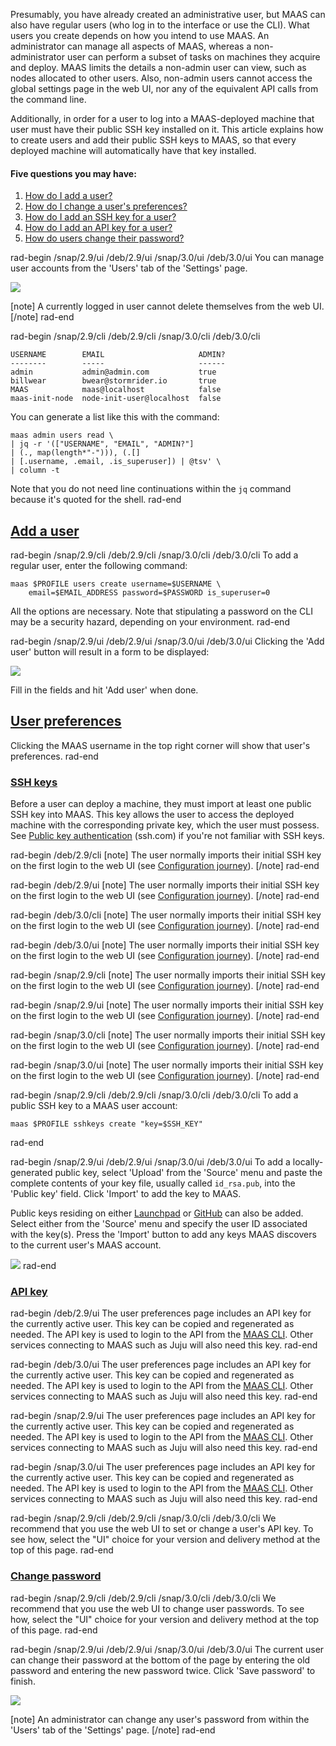 
Presumably, you have already created an administrative user, but MAAS can also have regular users (who log in to the interface or use the CLI). What users you create depends on how you intend to use MAAS.  An administrator can manage all aspects of MAAS, whereas a non-administrator user can perform a subset of tasks on machines they acquire and deploy.  MAAS limits the details a non-admin user can view, such as nodes allocated to other users. Also, non-admin users cannot access the global settings page in the web UI, nor any of the equivalent API calls from the command line.

Additionally, in order for a user to log into a MAAS-deployed machine that user must have their public SSH key installed on it.  This article explains how to create users and add their public SSH keys to MAAS, so that every deployed machine will automatically have that key installed.

#### Five questions you may have:

1. [How do I add a user?](#heading--add-a-user)
2. [How do I change a user's preferences?](#heading--user-preferences)
3. [How do I add an SSH key for a user?](#heading--ssh-keys)
4. [How do I add an API key for a user?](#heading--api-key)
5. [How do users change their password?](#heading--change-password)

rad-begin   /snap/2.9/ui   /deb/2.9/ui /snap/3.0/ui /deb/3.0/ui 
You can manage user accounts from the 'Users' tab of the 'Settings' page.

<a href="https://assets.ubuntu.com/v1/76402e4b-manage-user-accounts__2.4_current-users.png" target = "_blank"><img src="https://assets.ubuntu.com/v1/76402e4b-manage-user-accounts__2.4_current-users.png"></a>

[note]
A currently logged in user cannot delete themselves from the web UI.
[/note]
rad-end

rad-begin   /snap/2.9/cli   /deb/2.9/cli /snap/3.0/cli /deb/3.0/cli 
```
USERNAME        EMAIL                     ADMIN?
--------        -----                     ------
admin           admin@admin.com           true
billwear        bwear@stormrider.io       true
MAAS            maas@localhost            false
maas-init-node  node-init-user@localhost  false
```

You can generate a list like this with the command:

```
maas admin users read \
| jq -r '(["USERNAME", "EMAIL", "ADMIN?"]
| (., map(length*"-"))), (.[]
| [.username, .email, .is_superuser]) | @tsv' \
| column -t
```

Note that you do not need line continuations within the `jq` command because it's quoted for the shell.
rad-end

<a href="#heading--add-a-user"><h2 id="heading--add-a-user">Add a user</h2></a>

rad-begin   /snap/2.9/cli   /deb/2.9/cli /snap/3.0/cli /deb/3.0/cli 
To add a regular user, enter the following command:

```
maas $PROFILE users create username=$USERNAME \
    email=$EMAIL_ADDRESS password=$PASSWORD is_superuser=0
```

All the options are necessary. Note that stipulating a password on the CLI may be a security hazard, depending on your environment.
rad-end

rad-begin   /snap/2.9/ui   /deb/2.9/ui /snap/3.0/ui /deb/3.0/ui 
Clicking the 'Add user' button will result in a form to be displayed:

<a href="https://assets.ubuntu.com/v1/1c59c2c5-manage-user-accounts__2.4_add-user.png" target = "_blank"><img src="https://assets.ubuntu.com/v1/1c59c2c5-manage-user-accounts__2.4_add-user.png"></a>

Fill in the fields and hit 'Add user' when done.

<a href="#heading--user-preferences"><h2 id="heading--user-preferences">User preferences</h2></a>

Clicking the MAAS username in the top right corner will show that user's preferences.
rad-end

<a href="#heading--ssh-keys"><h3 id="heading--ssh-keys">SSH keys</h3></a>

Before a user can deploy a machine, they must import at least one public SSH key into MAAS. This key allows the user to access the deployed machine with the corresponding private key, which the user must possess. See [Public key authentication](https://www.ssh.com/ssh/public-key-authentication) (ssh.com) if you're not familiar with SSH keys.

rad-begin /deb/2.9/cli
[note]
The user normally imports their initial SSH key on the first login to the web UI (see [Configuration journey](/t/configuration-journey/2536)).
[/note]
rad-end

rad-begin /deb/2.9/ui
[note]
The user normally imports their initial SSH key on the first login to the web UI (see [Configuration journey](/t/configuration-journey/2537)).
[/note]
rad-end

rad-begin /deb/3.0/cli
[note]
The user normally imports their initial SSH key on the first login to the web UI (see [Configuration journey](/t/configuration-journey/3887)).
[/note]
rad-end

rad-begin /deb/3.0/ui
[note]
The user normally imports their initial SSH key on the first login to the web UI (see [Configuration journey](/t/configuration-journey/3888)).
[/note]
rad-end

rad-begin /snap/2.9/cli
[note]
The user normally imports their initial SSH key on the first login to the web UI (see [Configuration journey](/t/configuration-journey/2530)).
[/note]
rad-end

rad-begin /snap/2.9/ui
[note]
The user normally imports their initial SSH key on the first login to the web UI (see [Configuration journey](/t/configuration-journey/2531)).
[/note]
rad-end

rad-begin /snap/3.0/cli
[note]
The user normally imports their initial SSH key on the first login to the web UI (see [Configuration journey](/t/configuration-journey/3885)).
[/note]
rad-end

rad-begin /snap/3.0/ui
[note]
The user normally imports their initial SSH key on the first login to the web UI (see [Configuration journey](/t/configuration-journey/3886)).
[/note]
rad-end

rad-begin   /snap/2.9/cli   /deb/2.9/cli /snap/3.0/cli /deb/3.0/cli 
To add a public SSH key to a MAAS user account:

```
maas $PROFILE sshkeys create "key=$SSH_KEY"
```
rad-end

rad-begin   /snap/2.9/ui   /deb/2.9/ui /snap/3.0/ui /deb/3.0/ui 
To add a locally-generated public key, select 'Upload' from the 'Source' menu and paste the complete contents of your key file, usually called `id_rsa.pub`, into the 'Public key' field. Click 'Import' to add the key to MAAS.

Public keys residing on either [Launchpad](https://help.launchpad.net/YourAccount) or [GitHub](https://help.github.com/articles/connecting-to-github-with-ssh/) can also be added. Select either from the 'Source' menu and specify the user ID associated with the key(s). Press the 'Import' button to add any keys MAAS discovers to the current user's MAAS account.

<a href="https://assets.ubuntu.com/v1/fc95765e-manage-user-accounts__2.4_add-user-ssh-key.png" target = "_blank"><img src="https://assets.ubuntu.com/v1/fc95765e-manage-user-accounts__2.4_add-user-ssh-key.png"></a>
rad-end

<a href="#heading--api-key"><h3 id="heading--api-key">API key</h3></a>

rad-begin /deb/2.9/ui
The user preferences page includes an API key for the currently active user. This key can be copied and regenerated as needed. The API key is used to login to the API from the [MAAS CLI](/t/maas-cli/2825).  Other services connecting to MAAS such as Juju will also need this key.
rad-end

rad-begin /deb/3.0/ui
The user preferences page includes an API key for the currently active user. This key can be copied and regenerated as needed. The API key is used to login to the API from the [MAAS CLI](/t/maas-cli/3987).  Other services connecting to MAAS such as Juju will also need this key.
rad-end

rad-begin /snap/2.9/ui
The user preferences page includes an API key for the currently active user. This key can be copied and regenerated as needed. The API key is used to login to the API from the [MAAS CLI](/t/maas-cli/2819).  Other services connecting to MAAS such as Juju will also need this key.
rad-end

rad-begin /snap/3.0/ui
The user preferences page includes an API key for the currently active user. This key can be copied and regenerated as needed. The API key is used to login to the API from the [MAAS CLI](/t/maas-cli/3986).  Other services connecting to MAAS such as Juju will also need this key.
rad-end

rad-begin   /snap/2.9/cli   /deb/2.9/cli /snap/3.0/cli /deb/3.0/cli 
We recommend that you use the web UI to set or change a user's API key.  To see how, select the "UI" choice for your version and delivery method at the top of this page.
rad-end

<a href="#heading--change-password"><h3 id="heading--change-password">Change password</h3></a>

rad-begin   /snap/2.9/cli   /deb/2.9/cli /snap/3.0/cli /deb/3.0/cli 
We recommend that you use the web UI to change user passwords.  To see how, select the "UI" choice for your version and delivery method at the top of this page.
rad-end

rad-begin   /snap/2.9/ui   /deb/2.9/ui /snap/3.0/ui /deb/3.0/ui 
The current user can change their password at the bottom of the page by entering the old password and entering the new password twice. Click 'Save password' to finish.

<a href="https://assets.ubuntu.com/v1/289ef578-manage-user-accounts__2.4_change-user-password.png" target = "_blank"><img src="https://assets.ubuntu.com/v1/289ef578-manage-user-accounts__2.4_change-user-password.png"></a>

[note]
An administrator can change any user's password from within the 'Users' tab of the 'Settings' page.
[/note]
rad-end
